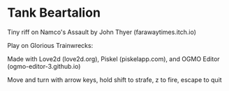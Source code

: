 # Tank Beartalion

Tiny riff on Namco's Assault by John Thyer (farawaytimes.itch.io)

Play on Glorious Trainwrecks: 
  

Made with Love2d (love2d.org), Piskel (piskelapp.com), and OGMO Editor (ogmo-editor-3.github.io)

Move and turn with arrow keys, hold shift to strafe, z to fire, escape to quit